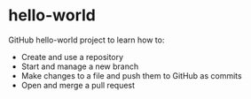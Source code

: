 # hello-world
GitHub hello-world project to learn how to:
- Create and use a repository
- Start and manage a new branch
- Make changes to a file and push them to GitHub as commits
- Open and merge a pull request

